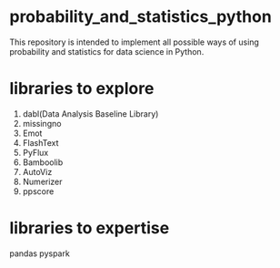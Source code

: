# probability_and_statistics_python
This repository is intended to implement all possible ways of using probability and statistics for data science in Python.


# libraries to explore
1. dabl(Data Analysis Baseline Library)
2. missingno
3. Emot
4. FlashText
5. PyFlux
6. Bamboolib
7. AutoViz
8. Numerizer
9. ppscore

# libraries to expertise
pandas
pyspark

